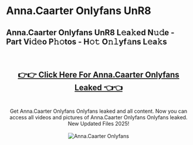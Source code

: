 # Anna.Caarter Onlyfans UnR8

<h2>Anna.Caarter Onlyfans UnR8  L𝚎a𝚔ed N𝚞𝚍e - Part Vi𝚍𝚎o P𝚑𝚘tos - H𝚘𝚝 O𝚗𝚕yf𝚊ns L𝚎a𝚔s</h2>
<br>
<div align="center">
<h2><a href="https://213.232.235.80/live/video.php?q=anna.caarter-onlyfans" rel="nofollow">👉👉 Click Here For Anna.Caarter Onlyfans Leaked 👈👈</a></h2>

<br>
Get Anna.Caarter Onlyfans Onlyfans leaked and all content. Now you can access all videos and pictures of Anna.Caarter Onlyfans Onlyfans leaked. New Updated Files 2025!
<br>
<br>
<a href="https://213.232.235.80/live/video.php?q=anna.caarter-onlyfans" rel="nofollow" data-target="animated-image.originalLink"><img src="https://i.imgur.com/dJHk4Zq.gif" alt="Anna.Caarter Onlyfans" style="max-width: 100%; display: inline-block;" data-target="animated-image.originalImage"></a>
</div>
<br>